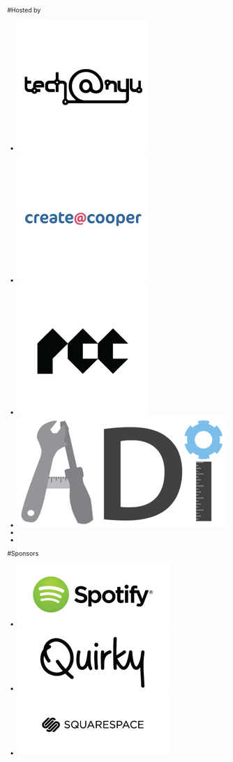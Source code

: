 
#Hosted by

<ul class="grid">
  <li><a href="http://techatnyu.org" title="tech@nyu"><img src="/lib/logos/techatnyu.png"></a></li>
  <li><a href="http://createatcooper.org/" title="create@cooper"><img src="/lib/logos/cooper.png"></a></li>
  <li><a href="https://www.facebook.com/parsonscodeclub" title="Parsons Code Club"><img src="/lib/logos/pcc.png"></a></li>
  <li><a href="http://adicu.com/" title="Columbia Application Development Initiative"><img src="/lib/logos/adi.png"></a></li>
  <li></li>
  <li class="placeholder"></li>
</ul>


#Sponsors

<ul class="grid sponsors">
  <li><a href="http://spotify.com" title="Spotify"><img src="/lib/logos/spotify.png"></a></li>
  <li><a href="http://quirky.com" title="Quirky"><img src="/lib/logos/quirky.png"></a></li>
  <li><a href="http://squarespace.com" title="Squarespace"><img src="/lib/logos/squarespace.png"></a></li>
</ul>